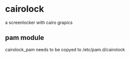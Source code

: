 # cairolock
a screenlocker with cairo grapics

## pam module
cairolock_pam needs to be copyed to /etc/pam.d/cairolock
